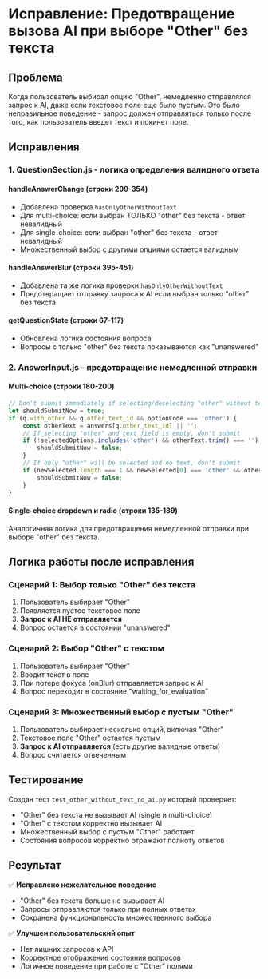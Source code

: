 # Исправление: Предотвращение вызова AI при выборе "Other" без текста

## Проблема
Когда пользователь выбирал опцию "Other", немедленно отправлялся запрос к AI, даже если текстовое поле еще было пустым. Это было неправильное поведение - запрос должен отправляться только после того, как пользователь введет текст и покинет поле.

## Исправления

### 1. QuestionSection.js - логика определения валидного ответа

#### handleAnswerChange (строки 299-354)
- Добавлена проверка `hasOnlyOtherWithoutText`
- Для multi-choice: если выбран ТОЛЬКО "other" без текста - ответ невалидный
- Для single-choice: если выбран "other" без текста - ответ невалидный
- Множественный выбор с другими опциями остается валидным

#### handleAnswerBlur (строки 395-451)
- Добавлена та же логика проверки `hasOnlyOtherWithoutText`
- Предотвращает отправку запроса к AI если выбран только "other" без текста

#### getQuestionState (строки 67-117)
- Обновлена логика состояния вопроса
- Вопросы с только "other" без текста показываются как "unanswered"

### 2. AnswerInput.js - предотвращение немедленной отправки

#### Multi-choice (строки 180-200)
```javascript
// Don't submit immediately if selecting/deselecting "other" without text
let shouldSubmitNow = true;
if (q.with_other && q.other_text_id && optionCode === 'other') {
    const otherText = answers[q.other_text_id] || '';
    // If selecting "other" and text field is empty, don't submit
    if (!selectedOptions.includes('other') && otherText.trim() === '') {
        shouldSubmitNow = false;
    }
    // If only "other" will be selected and no text, don't submit
    if (newSelected.length === 1 && newSelected[0] === 'other' && otherText.trim() === '') {
        shouldSubmitNow = false;
    }
}
```

#### Single-choice dropdown и radio (строки 135-189)
Аналогичная логика для предотвращения немедленной отправки при выборе "other" без текста.

## Логика работы после исправления

### Сценарий 1: Выбор только "Other" без текста
1. Пользователь выбирает "Other"
2. Появляется пустое текстовое поле
3. **Запрос к AI НЕ отправляется**
4. Вопрос остается в состоянии "unanswered"

### Сценарий 2: Выбор "Other" с текстом
1. Пользователь выбирает "Other"
2. Вводит текст в поле
3. При потере фокуса (onBlur) отправляется запрос к AI
4. Вопрос переходит в состояние "waiting_for_evaluation"

### Сценарий 3: Множественный выбор с пустым "Other"
1. Пользователь выбирает несколько опций, включая "Other"
2. Текстовое поле "Other" остается пустым
3. **Запрос к AI отправляется** (есть другие валидные ответы)
4. Вопрос считается отвеченным

## Тестирование

Создан тест `test_other_without_text_no_ai.py` который проверяет:
- "Other" без текста не вызывает AI (single и multi-choice)
- "Other" с текстом корректно вызывает AI
- Множественный выбор с пустым "Other" работает
- Состояния вопросов корректно отражают полноту ответов

## Результат

✅ **Исправлено нежелательное поведение**
- "Other" без текста больше не вызывает AI
- Запросы отправляются только при полных ответах
- Сохранена функциональность множественного выбора

✅ **Улучшен пользовательский опыт**
- Нет лишних запросов к API
- Корректное отображение состояния вопросов
- Логичное поведение при работе с "Other" полями